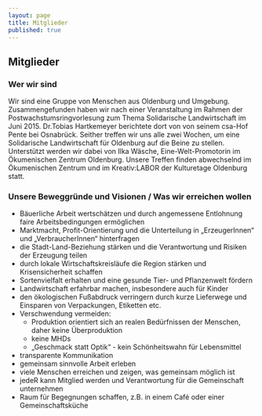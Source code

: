 ```yaml
---
layout: page
title: Mitglieder
published: true
---
```




## Mitglieder

### Wer wir sind
Wir sind eine Gruppe von Menschen aus Oldenburg und Umgebung. Zusammengefunden haben wir nach einer Veranstaltung im Rahmen der Postwachstumsringvorlesung zum Thema Solidarische Landwirtschaft im Juni 2015. Dr.Tobias Hartkemeyer berichtete dort von von seinem csa-Hof Pente bei Osnabrück.
Seither treffen wir uns alle zwei Wochen, um eine Solidarische Landwirtschaft für Oldenburg auf die Beine zu stellen. Unterstützt werden wir dabei von Ilka Wäsche, Eine-Welt-Promotorin im Ökumenischen Zentrum Oldenburg. Unsere Treffen finden abwechselnd im Ökumenischen Zentrum und im Kreativ:LABOR der Kulturetage Oldenburg statt. 


### Unsere Beweggründe und Visionen / Was wir erreichen wollen
- Bäuerliche Arbeit wertschätzen und durch angemessene Entlohnung faire Arbeitsbedingungen ermöglichen 
- Marktmacht, Profit-Orientierung und die Unterteilung in „ErzeugerInnen“ und „VerbraucherInnen“ hinterfragen
- die Stadt-Land-Beziehung stärken und die Verantwortung und Risiken der Erzeugung teilen
- durch lokale Wirtschaftskreisläufe die Region stärken und Krisensicherheit schaffen
- Sortenvielfalt erhalten und eine gesunde Tier- und Pflanzenwelt fördern
- Landwirtschaft erfahrbar machen, insbesondere auch für Kinder
- den ökologischen Fußabdruck verringern durch kurze Lieferwege und Einsparen von Verpackungen, Etiketten etc.
- Verschwendung vermeiden:
	- Produktion orientiert sich an realen Bedürfnissen der Menschen, daher keine Überproduktion
    - keine MHDs
    - „Geschmack statt Optik“ - kein Schönheitswahn für Lebensmittel
- transparente Kommunikation 
- gemeinsam sinnvolle Arbeit erleben
- viele Menschen erreichen und zeigen, was gemeinsam möglich ist
- jedeR kann Mitglied werden und Verantwortung für die Gemeinschaft unternehmen 
- Raum für Begegnungen schaffen, z.B. in einem Café oder einer Gemeinschaftsküche 

